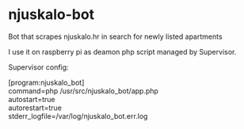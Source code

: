 # njuskalo-bot
Bot that scrapes njuskalo.hr in search for newly listed apartments

I use it on raspberry pi as deamon php script managed by Supervisor.

Supervisor config:

[program:njuskalo_bot]<br/>
command=php /usr/src/njuskalo_bot/app.php<br/>
autostart=true<br/>
autorestart=true<br/> 
stderr_logfile=/var/log/njuskalo_bot.err.log<br/>
